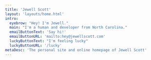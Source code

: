 ```yaml
---
title: 'Jewell Scott'
layout: 'layouts/home.html'
intro: 
  eyebrow: "Hey! I'm Jewell."
  main: "I'm a human and developer from North Carolina."
  emailButtonText: 'Say hi!'
  emailButtonURL: 'mailto:hey@jewellscott.com'
  luckyButtonText: "I'm feeling lucky"
  luckyButtonURL: '/lucky'
metaDesc: 'The personal site and online homepage of Jewell Scott'
---
```

